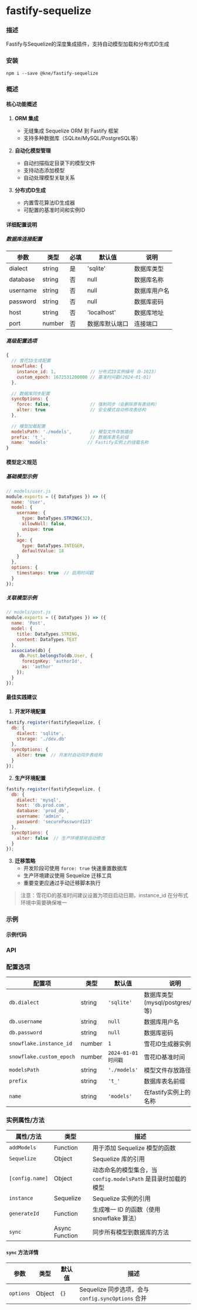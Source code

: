 
# fastify-sequelize


### 描述

Fastify与Sequelize的深度集成插件，支持自动模型加载和分布式ID生成


### 安装

```shell
npm i --save @kne/fastify-sequelize
```


### 概述

#### 核心功能概述

1. **ORM 集成**  
   - 无缝集成 Sequelize ORM 到 Fastify 框架
   - 支持多种数据库（SQLite/MySQL/PostgreSQL等）

2. **自动化模型管理**  
   - 自动扫描指定目录下的模型文件
   - 支持动态添加模型
   - 自动处理模型关联关系

3. **分布式ID生成**  
   - 内置雪花算法ID生成器
   - 可配置的基准时间和实例ID

#### 详细配置说明

##### 数据库连接配置

| 参数 | 类型 | 必填 | 默认值 | 说明 |
|------|------|------|--------|------|
| dialect | string | 是 | 'sqlite' | 数据库类型 |
| database | string | 否 | null | 数据库名称 |
| username | string | 否 | null | 数据库用户名 |
| password | string | 否 | null | 数据库密码 |
| host | string | 否 | 'localhost' | 数据库地址 |
| port | number | 否 | 数据库默认端口 | 连接端口 |

##### 高级配置选项

```javascript
{
  // 雪花ID生成配置
  snowflake: {
    instance_id: 1,             // 分布式ID实例编号（0-1023）
    custom_epoch: 1672531200000 // 基准时间戳(2024-01-01)
  },
  
  // 数据库同步配置
  syncOptions: {                
    force: false,               // 强制同步（会删除原有表结构）
    alter: true                 // 安全模式自动修改表结构
  },
  
  // 模型加载配置
  modelsPath: './models',       // 模型文件存放路径
  prefix: 't_',                 // 数据库表名前缀
  name: 'models'               // Fastify实例上的挂载名称
}
```

#### 模型定义规范

##### 基础模型示例
```javascript
// models/user.js
module.exports = ({ DataTypes }) => ({
  name: 'User',
  model: {
    username: {
      type: DataTypes.STRING(32),
      allowNull: false,
      unique: true
    },
    age: {
      type: DataTypes.INTEGER,
      defaultValue: 18
    }
  },
  options: {
    timestamps: true  // 启用时间戳
  }
});
```

##### 关联模型示例
```javascript
// models/post.js
module.exports = ({ DataTypes }) => ({
  name: 'Post',
  model: {
    title: DataTypes.STRING,
    content: DataTypes.TEXT
  },
  associate(db) {
     db.Post.belongsTo(db.User, { 
      foreignKey: 'authorId',
      as: 'author'
    });
  }
});
```

#### 最佳实践建议

1. **开发环境配置**
```javascript
fastify.register(fastifySequelize, {
  db: {
    dialect: 'sqlite',
    storage: './dev.db'
  },
  syncOptions: {
    alter: true  // 开发时自动同步表结构
  }
});
```

2. **生产环境配置**
```javascript
fastify.register(fastifySequelize, {
  db: {
    dialect: 'mysql',
    host: 'db.prod.com',
    database: 'prod_db',
    username: 'admin',
    password: 'securePassword123'
  },
  syncOptions: {
    alter: false  // 生产环境禁用自动修改
  }
});
```

3. **迁移策略**
   - 开发阶段可使用 `force: true` 快速重置数据库
   - 生产环境建议使用 Sequelize 迁移工具
   - 重要变更应通过手动迁移脚本执行

> 注意：雪花ID的基准时间建议设置为项目启动日期，instance_id 在分布式环境中需要确保唯一


### 示例

#### 示例代码



### API

### 配置选项

| 配置项 | 类型 | 默认值 | 说明 |
|--------|------|--------|------|
| `db.dialect` | string | `'sqlite'` | 数据库类型 (mysql/postgres/sqlite等) |
| `db.username` | string | `null` | 数据库用户名 |
| `db.password` | string | `null` | 数据库密码 |
| `snowflake.instance_id` | number | `1` | 雪花ID生成器实例ID |
| `snowflake.custom_epoch` | number | `2024-01-01时间戳` | 雪花ID基准时间 |
| `modelsPath` | string | `'./models'` | 模型文件存放路径 |
| `prefix` | string | `'t_'` | 数据库表名前缀 |
| `name` | string | `'models'` | 在fastify实例上的挂载名称 |

### 实例属性/方法

| 属性/方法 | 类型 | 描述 |
|----------|------|------|
| `addModels` | Function | 用于添加 Sequelize 模型的函数 |
| `Sequelize` | Object | Sequelize 库的引用 |
| `[config.name]` | Object | 动态命名的模型集合，当 `config.modelsPath` 是目录时加载的模型 |
| `instance` | Sequelize | Sequelize 实例的引用 |
| `generateId` | Function | 生成唯一 ID 的函数（使用 snowflake 算法） |
| `sync` | Async Function | 同步所有模型到数据库的方法 |

#### `sync` 方法详情

| 参数 | 类型 | 默认值 | 描述 |
|------|------|--------|------|
| `options` | Object | `{}` | Sequelize 同步选项，会与 `config.syncOptions` 合并 |

